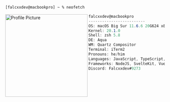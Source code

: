 ```zsh
[falcxxdev@macbookpro] ~ % neofetch
```

<a href="https://falcxxdev.ml">
    <img align="left" src="https://avatars.githubusercontent.com/u/37253794" alt="Profile Picture" width="260" height="260" id="pfp">
</a>

```csharp
falcxxdev@macbookpro
-------------------------
OS: macOS Big Sur 11.6.6 20G624 x86_64
Kernel: 20.1.0
Shell: zsh 5.8
DE: Aqua
WM: Quartz Compositor
Terminal: iTerm2
Pronouns: he/him
Languages: JavaScript, TypeScript, HTML, CSS, PHP, C++, Shell Script
Frameworks: NodeJS, SvelteKit, Vuejs
Discord: Falcxxdev#9273
```
